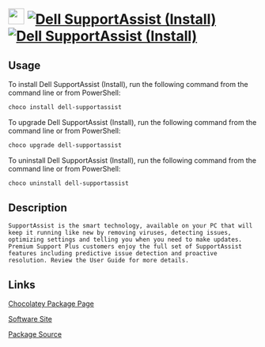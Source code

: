 ﻿# <img src="https://cdn.jsdelivr.net/gh/strausmann/ChocolateyPackages/icons/dell-supportassist.png" width="32" height="32"/> [![Dell SupportAssist (Install)](https://img.shields.io/chocolatey/v/dell-supportassist.svg?label=Dell+SupportAssist+(Install))](https://community.chocolatey.org/packages/dell-supportassist) [![Dell SupportAssist (Install)](https://img.shields.io/chocolatey/dt/dell-supportassist.svg)](https://community.chocolatey.org/packages/dell-supportassist)

## Usage

To install Dell SupportAssist (Install), run the following command from the command line or from PowerShell:

```powershell
choco install dell-supportassist
```

To upgrade Dell SupportAssist (Install), run the following command from the command line or from PowerShell:

```powershell
choco upgrade dell-supportassist
```

To uninstall Dell SupportAssist (Install), run the following command from the command line or from PowerShell:

```powershell
choco uninstall dell-supportassist
```

## Description


	SupportAssist is the smart technology, available on your PC that will keep it running like new by removing viruses, detecting issues, optimizing settings and telling you when you need to make updates. Premium Support Plus customers enjoy the full set of SupportAssist features including predictive issue detection and proactive resolution. Review the User Guide for more details.
    

## Links

[Chocolatey Package Page](https://community.chocolatey.org/packages/dell-supportassist)

[Software Site](https://www.dell.com/support/kbdoc/en-us/000178308/supportassist-install-uninstall-and-set-up?lang=en)

[Package Source](https://github.com/strausmann/ChocolateyPackages/tree/master/manual/Dell/dell-supportassist)

